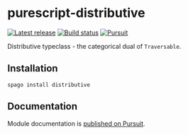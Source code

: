 # purescript-distributive

[![Latest release](http://img.shields.io/github/release/purescript/purescript-distributive.svg)](https://github.com/purescript/purescript-distributive/releases)
[![Build status](https://github.com/purescript/purescript-distributive/workflows/CI/badge.svg?branch=master)](https://github.com/purescript/purescript-distributive/actions?query=workflow%3ACI+branch%3Amaster)
[![Pursuit](https://pursuit.purescript.org/packages/purescript-distributive/badge)](https://pursuit.purescript.org/packages/purescript-distributive)

Distributive typeclass - the categorical dual of `Traversable`.

## Installation

```
spago install distributive
```

## Documentation

Module documentation is [published on Pursuit](http://pursuit.purescript.org/packages/purescript-distributive).
